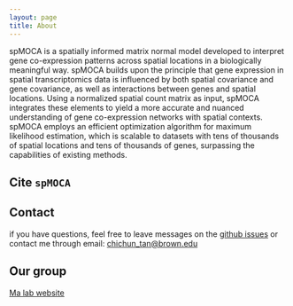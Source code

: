 ```yaml
---
layout: page
title: About
---
```


spMOCA is a spatially informed matrix normal model developed to interpret gene co-expression patterns across spatial locations in a biologically meaningful way. spMOCA builds upon the principle that gene expression in spatial transcriptomics data is influenced by both spatial covariance and gene covariance, as well as interactions between genes and spatial locations. Using a normalized spatial count matrix as input, spMOCA integrates these elements to yield a more accurate and nuanced understanding of gene co-expression networks with spatial contexts. spMOCA employs an efficient optimization algorithm for maximum likelihood estimation, which is scalable to datasets with tens of thousands of spatial locations and tens of thousands of genes, surpassing the capabilities of existing methods.

Cite `spMOCA`
-------------------


Contact
-------------------
if you have questions, feel free to leave messages on the [github issues](https://github.com/YMa-lab/spMOCA/issues) or contact me through email: chichun_tan@brown.edu

Our group
-------------------
[Ma lab website](https://yingma0107.github.io/team/)
